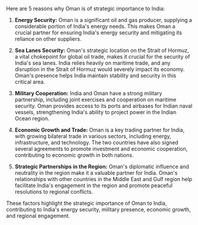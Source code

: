 Here are 5 reasons why Oman is of strategic importance to India:

1. **Energy Security:** Oman is a significant oil and gas producer, supplying a considerable portion of India's energy needs.  This makes Oman a crucial partner for ensuring India's energy security and mitigating its reliance on other suppliers. 

2. **Sea Lanes Security:** Oman's strategic location on the Strait of Hormuz, a vital chokepoint for global oil trade, makes it crucial for the security of India's sea lanes. India relies heavily on maritime trade, and any disruption in the Strait of Hormuz would severely impact its economy. Oman's presence helps India maintain stability and security in this critical area.

3. **Military Cooperation:** India and Oman have a strong military partnership, including joint exercises and cooperation on maritime security. Oman provides access to its ports and airbases for Indian naval vessels, strengthening India's ability to project power in the Indian Ocean region.

4. **Economic Growth and Trade:** Oman is a key trading partner for India, with growing bilateral trade in various sectors, including energy, infrastructure, and technology.  The two countries have also signed several agreements to promote investment and economic cooperation, contributing to economic growth in both nations.

5. **Strategic Partnerships in the Region:**  Oman's diplomatic influence and neutrality in the region make it a valuable partner for India.  Oman's relationships with other countries in the Middle East and Gulf region help facilitate India's engagement in the region and promote peaceful resolutions to regional conflicts. 

These factors highlight the strategic importance of Oman to India, contributing to India's energy security, military presence, economic growth, and regional engagement.
